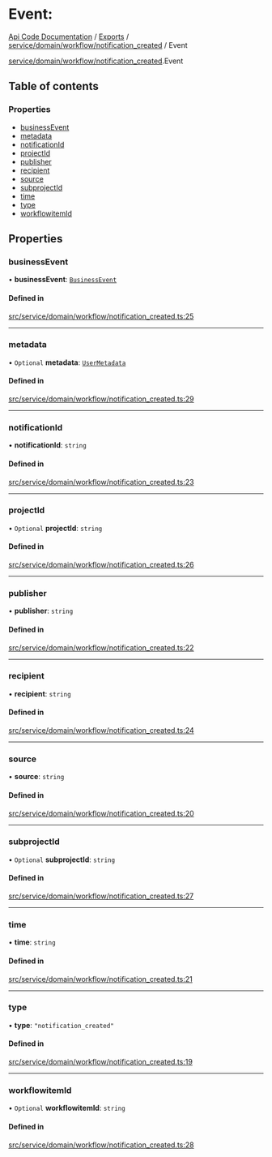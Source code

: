 # Event: 
 
[Api Code Documentation](../README.md) / [Exports](../modules.md) / [service/domain/workflow/notification\_created](../modules/service_domain_workflow_notification_created.md) / Event

[service/domain/workflow/notification\_created](../modules/service_domain_workflow_notification_created.md).Event

## Table of contents

### Properties

- [businessEvent](service_domain_workflow_notification_created.Event.md#businessevent)
- [metadata](service_domain_workflow_notification_created.Event.md#metadata)
- [notificationId](service_domain_workflow_notification_created.Event.md#notificationid)
- [projectId](service_domain_workflow_notification_created.Event.md#projectid)
- [publisher](service_domain_workflow_notification_created.Event.md#publisher)
- [recipient](service_domain_workflow_notification_created.Event.md#recipient)
- [source](service_domain_workflow_notification_created.Event.md#source)
- [subprojectId](service_domain_workflow_notification_created.Event.md#subprojectid)
- [time](service_domain_workflow_notification_created.Event.md#time)
- [type](service_domain_workflow_notification_created.Event.md#type)
- [workflowitemId](service_domain_workflow_notification_created.Event.md#workflowitemid)

## Properties

### businessEvent

• **businessEvent**: [`BusinessEvent`](../modules/service_domain_business_event.md#businessevent)

#### Defined in

[src/service/domain/workflow/notification_created.ts:25](https://github.com/openkfw/TruBudget/blob/d07ad94/api/src/service/domain/workflow/notification_created.ts#L25)

___

### metadata

• `Optional` **metadata**: [`UserMetadata`](../modules/service_domain_metadata.md#usermetadata)

#### Defined in

[src/service/domain/workflow/notification_created.ts:29](https://github.com/openkfw/TruBudget/blob/d07ad94/api/src/service/domain/workflow/notification_created.ts#L29)

___

### notificationId

• **notificationId**: `string`

#### Defined in

[src/service/domain/workflow/notification_created.ts:23](https://github.com/openkfw/TruBudget/blob/d07ad94/api/src/service/domain/workflow/notification_created.ts#L23)

___

### projectId

• `Optional` **projectId**: `string`

#### Defined in

[src/service/domain/workflow/notification_created.ts:26](https://github.com/openkfw/TruBudget/blob/d07ad94/api/src/service/domain/workflow/notification_created.ts#L26)

___

### publisher

• **publisher**: `string`

#### Defined in

[src/service/domain/workflow/notification_created.ts:22](https://github.com/openkfw/TruBudget/blob/d07ad94/api/src/service/domain/workflow/notification_created.ts#L22)

___

### recipient

• **recipient**: `string`

#### Defined in

[src/service/domain/workflow/notification_created.ts:24](https://github.com/openkfw/TruBudget/blob/d07ad94/api/src/service/domain/workflow/notification_created.ts#L24)

___

### source

• **source**: `string`

#### Defined in

[src/service/domain/workflow/notification_created.ts:20](https://github.com/openkfw/TruBudget/blob/d07ad94/api/src/service/domain/workflow/notification_created.ts#L20)

___

### subprojectId

• `Optional` **subprojectId**: `string`

#### Defined in

[src/service/domain/workflow/notification_created.ts:27](https://github.com/openkfw/TruBudget/blob/d07ad94/api/src/service/domain/workflow/notification_created.ts#L27)

___

### time

• **time**: `string`

#### Defined in

[src/service/domain/workflow/notification_created.ts:21](https://github.com/openkfw/TruBudget/blob/d07ad94/api/src/service/domain/workflow/notification_created.ts#L21)

___

### type

• **type**: ``"notification_created"``

#### Defined in

[src/service/domain/workflow/notification_created.ts:19](https://github.com/openkfw/TruBudget/blob/d07ad94/api/src/service/domain/workflow/notification_created.ts#L19)

___

### workflowitemId

• `Optional` **workflowitemId**: `string`

#### Defined in

[src/service/domain/workflow/notification_created.ts:28](https://github.com/openkfw/TruBudget/blob/d07ad94/api/src/service/domain/workflow/notification_created.ts#L28)
